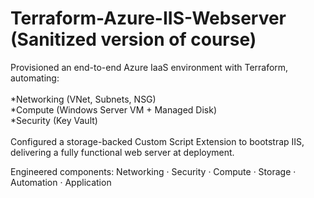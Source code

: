 # Terraform-Azure-IIS-Webserver (Sanitized version of course)
Provisioned an end-to-end Azure IaaS environment with Terraform, automating:<br>
<br>
*Networking (VNet, Subnets, NSG)<br>
*Compute (Windows Server VM + Managed Disk)<br>
*Security (Key Vault)<br>
<br>
Configured a storage-backed Custom Script Extension to bootstrap IIS, delivering a fully functional web server at deployment.

Engineered components: Networking · Security · Compute · Storage · Automation · Application

